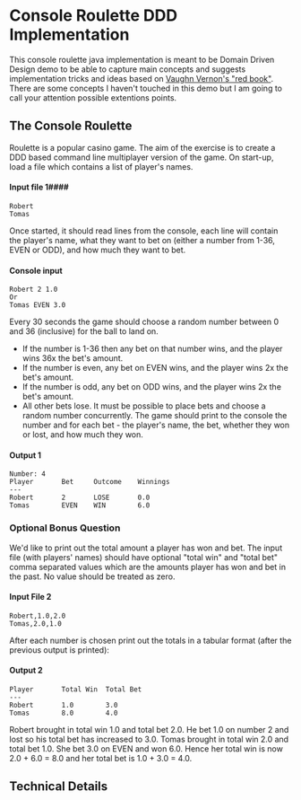# Console Roulette DDD Implementation #
This console roulette java implementation is meant to be Domain Driven Design demo to be able to capture main concepts and suggests implementation tricks and ideas based on [Vaughn Vernon's "red book"](http://www.amazon.co.uk/Implementing-Domain-Driven-Design-Vaughn-Vernon/dp/0321834577). There are some concepts I haven't touched in this demo but I am going to call your attention possible extentions points.

## The Console Roulette ##
Roulette is a popular casino game. The aim of the exercise is to create a DDD based command line multiplayer version of the game.
On start-up, load a file which contains a list of player's names.
#### Input file 1####
```
Robert
Tomas
```
Once started, it should read lines from the console, each line will contain the player's name, what they want to bet on (either a number from 1-36, EVEN or ODD), and how much they want to bet.
#### Console input ####
```
Robert 2 1.0
Or
Tomas EVEN 3.0
```
Every 30 seconds the game should choose a random number between 0 and 36 (inclusive) for the ball to land on.
- If the number is 1-36 then any bet on that number wins, and the player wins 36x the bet's amount.
- If the number is even, any bet on EVEN wins, and the player wins 2x the bet's amount.
- If the number is odd, any bet on ODD wins, and the player wins 2x the bet's amount.
- All other bets lose.
It must be possible to place bets and choose a random number concurrently.
The game should print to the console the number and for each bet - the player's name, the bet, whether they won or lost, and how much they won.

#### Output 1 ####
```
Number: 4
Player       Bet     Outcome    Winnings
---
Robert       2       LOSE       0.0
Tomas        EVEN    WIN        6.0
```
### Optional Bonus Question ###
We'd like to print out the total amount a player has won and bet. The input file (with players' names) should have optional "total win" and "total bet" comma separated values which are the amounts player has won and bet in the past. No value should be treated as zero.
#### Input File 2 ####
```
Robert,1.0,2.0
Tomas,2.0,1.0
```
After each number is chosen print out the totals in a tabular format (after the previous output is printed):
#### Output 2 ####
```
Player       Total Win  Total Bet
---
Robert       1.0        3.0
Tomas        8.0        4.0
```
Robert brought in total win 1.0 and total bet 2.0. He bet 1.0 on number 2 and lost so his total bet has increased to 3.0.
Tomas brought in total win 2.0 and total bet 1.0. She bet 3.0 on EVEN and won 6.0. Hence her total win is now 2.0 + 6.0 = 8.0 and her total bet is 1.0 + 3.0 = 4.0.

## Technical Details ##
